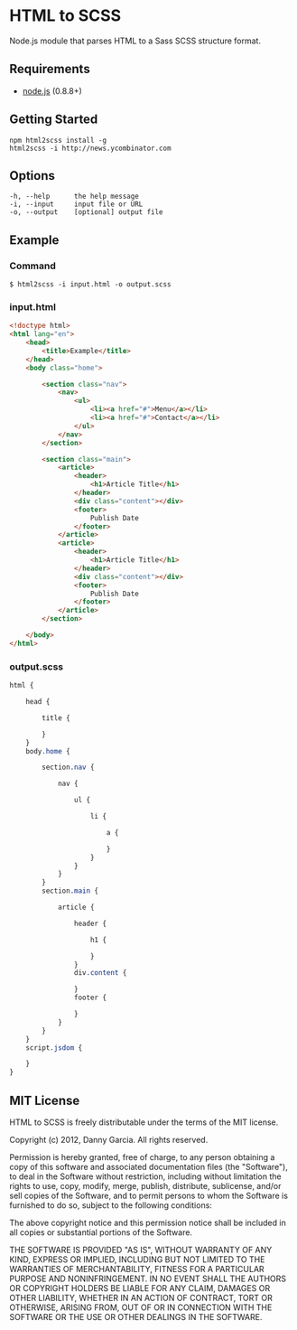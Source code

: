 # HTML to SCSS

Node.js module that parses HTML to a Sass SCSS structure format.

## Requirements

- [node.js](nodejs.org) (0.8.8+)

## Getting Started

	npm html2scss install -g
	html2scss -i http://news.ycombinator.com

## Options

	-h, --help		the help message
	-i, --input		input file or URL
	-o, --output	[optional] output file

## Example

### Command

	$ html2scss -i input.html -o output.scss

### input.html

````html
<!doctype html>
<html lang="en">
	<head>
		<title>Example</title>
	</head>
	<body class="home">

		<section class="nav">
			<nav>
				<ul>
					<li><a href="#">Menu</a></li>
					<li><a href="#">Contact</a></li>
				</ul>
			</nav>
		</section>

		<section class="main">
			<article>
				<header>
					<h1>Article Title</h1>
				</header>
				<div class="content"></div>
				<footer>
					Publish Date
				</footer>
			</article>
			<article>
				<header>
					<h1>Article Title</h1>
				</header>
				<div class="content"></div>
				<footer>
					Publish Date
				</footer>
			</article>
		</section>

	</body>
</html>
````

### output.scss

````scss
html {

	head {

		title {

		}
	}
	body.home {

		section.nav {

			nav {

				ul {

					li {

						a {

						}
					}
				}
			}
		}
		section.main {

			article {

				header {

					h1 {

					}
				}
				div.content {

				}
				footer {

				}
			}
		}
	}
	script.jsdom {

	}
}
````

## MIT License

HTML to SCSS is freely distributable under the terms of the MIT license.

Copyright (c) 2012, Danny Garcia. All rights reserved.

Permission is hereby granted, free of charge, to any person obtaining a copy of this software and associated documentation
files (the "Software"), to deal in the Software without restriction, including without limitation the rights to use,
copy, modify, merge, publish, distribute, sublicense, and/or sell copies of the Software, and to permit persons to whom the Software is furnished to do so, subject to the following conditions:

The above copyright notice and this permission notice shall be included in all copies or substantial portions of the Software.

THE SOFTWARE IS PROVIDED "AS IS", WITHOUT WARRANTY OF ANY KIND, EXPRESS OR IMPLIED, INCLUDING BUT NOT LIMITED TO THE WARRANTIES OF MERCHANTABILITY, FITNESS FOR A PARTICULAR PURPOSE AND NONINFRINGEMENT. IN NO EVENT SHALL THE AUTHORS OR COPYRIGHT HOLDERS BE LIABLE FOR ANY CLAIM, DAMAGES OR OTHER LIABILITY, WHETHER IN AN ACTION OF CONTRACT, TORT OR OTHERWISE, ARISING FROM, OUT OF OR IN CONNECTION WITH THE SOFTWARE OR THE USE OR OTHER DEALINGS IN THE SOFTWARE.